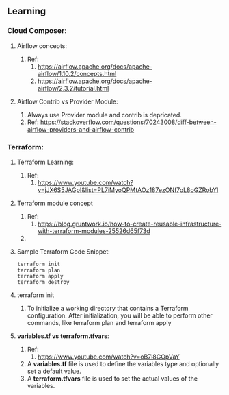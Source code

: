 ## Learning

### Cloud Composer:
1. Airflow concepts:
    1. Ref:
        1. https://airflow.apache.org/docs/apache-airflow/1.10.2/concepts.html
        2. https://airflow.apache.org/docs/apache-airflow/2.3.2/tutorial.html

2. Airflow Contrib vs Provider Module:
    1. Always use Provider module and contrib is depricated.
    2. Ref: https://stackoverflow.com/questions/70243008/diff-between-airflow-providers-and-airflow-contrib



### Terraform:
1. Terraform Learning:
   1. Ref:
       1. https://www.youtube.com/watch?v=jJX6S5JAGpI&list=PL7iMyoQPMtAOz187ezONf7pL8oGZRobYl
1. Terraform module concept
    1. Ref: 
       1. https://blog.gruntwork.io/how-to-create-reusable-infrastructure-with-terraform-modules-25526d65f73d
    2. 
2. Sample Terraform Code Snippet:
   ```shell
   terraform init
   terraform plan
   terraform apply
   terraform destroy
   ```
   
3. terraform init
   1. To initialize a working directory that contains a Terraform configuration. After initialization, you will be able to perform other commands, like terraform plan and terraform apply

4. **variables.tf vs terraform.tfvars**:
   1. Ref:
      1. https://www.youtube.com/watch?v=oB7l8GOpVaY
   1. A **variables.tf** file is used to define the variables type and optionally set a default value.
   2. A **terraform.tfvars** file is used to set the actual values of the variables.











